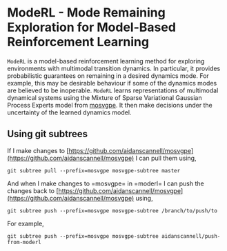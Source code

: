 # ModeRL - Mode Remaining Exploration for Model-Based Reinforcement Learning

`ModeRL` is a model-based reinforcement learning method for exploring environments with multimodal transition dynamics.
In particular, it provides probabilistic guarantees on remaining in a desired dynamics mode. 
For example, this may be desirable behaviour if some of the dynamics modes are believed to be inoperable.
`ModeRL` learns representations of multimodal dynamical systems using the Mixture of Sparse Variational Gaussian Process Experts model from [mosvgpe](https://github.com/aidanscannell/mosvgpe).
It then make decisions under the uncertainty of the learned dynamics model.

## Using git subtrees
If I make changes to [https://github.com/aidanscannell/mosvgpe](https://github.com/aidanscannell/mosvgpe) I can pull them using,
```
git subtree pull --prefix=mosvgpe mosvgpe-subtree master
```
And when I make changes to =mosvgpe= in =moderl= I can push the changes back
to [https://github.com/aidanscannell/mosvgpe](https://github.com/aidanscannell/mosvgpe) using,
```
git subtree push --prefix=mosvgpe mosvgpe-subtree /branch/to/push/to
```
For example,
```
git subtree push --prefix=mosvgpe mosvgpe-subtree aidanscannell/push-from-moderl
```
